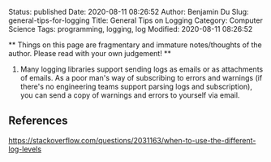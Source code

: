 Status: published
Date: 2020-08-11 08:26:52
Author: Benjamin Du
Slug: general-tips-for-logging
Title: General Tips on Logging
Category: Computer Science
Tags: programming, logging, log
Modified: 2020-08-11 08:26:52

**
Things on this page are fragmentary and immature notes/thoughts of the author.
Please read with your own judgement!
**

1. Many logging libraries support sending logs as emails or as attachments of emails. 
    As a poor man's way of subscribing to errors and warnings 
    (if there's no engineering teams support parsing logs and subscription), 
    you can send a copy of warnings and errors to yourself via email.

## References

https://stackoverflow.com/questions/2031163/when-to-use-the-different-log-levels
